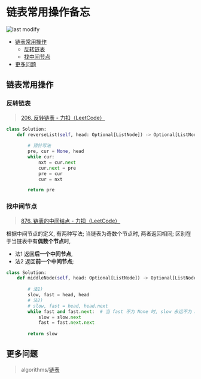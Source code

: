 链表常用操作备忘
===
<!--START_SECTION:badge-->

![last modify](https://img.shields.io/static/v1?label=last%20modify&message=2025-08-03%2022%3A42%3A16&color=yellowgreen&style=flat-square)

<!--END_SECTION:badge-->
<!--info
top: false
draft: false
hidden: false
tag: [algo_temp]
-->

<!-- TOC -->
- [链表常用操作](#链表常用操作)
    - [反转链表](#反转链表)
    - [找中间节点](#找中间节点)
- [更多问题](#更多问题)
<!-- TOC -->

<!-- 快速编辑

> algorithms/[xxx](../../../../algorithms/README.md#xxx)

<div align="center"><img src="../../../_assets/Sentence-BERT模型图.png" height="300" /></div>

<table>
<tr valign="top">
<th> ... </td>
<th> ... </td>
</tr>
<tr>
<td> ... </td>
<td> ... </td>
</tr>
</table>
-->

## 链表常用操作

### 反转链表
> [206. 反转链表 - 力扣（LeetCode）](https://leetcode.cn/problems/reverse-linked-list/)

```python
class Solution:
    def reverseList(self, head: Optional[ListNode]) -> Optional[ListNode]:
        
        # 顶针写法
        pre, cur = None, head
        while cur:
            nxt = cur.next
            cur.next = pre
            pre = cur
            cur = nxt

        return pre
```

### 找中间节点
> [876. 链表的中间结点 - 力扣（LeetCode）](https://leetcode.cn/problems/middle-of-the-linked-list/)


根据中间节点的定义, 有两种写法; 当链表为奇数个节点时, 两者返回相同; 区别在于当链表中有**偶数个节点**时, 
- 法1 返回**后一个中间节点**, 
- 法2 返回**前一个中间节点**; 
```Python
class Solution:
    def middleNode(self, head: Optional[ListNode]) -> Optional[ListNode]:
        
        # 法1)
        slow, fast = head, head
        # 法2)
        # slow, fast = head, head.next
        while fast and fast.next:  # 当 fast 不为 None 时, slow 永远不为 None
            slow = slow.next
            fast = fast.next.next
        
        return slow
```


## 更多问题
> algorithms/[链表](../../../../algorithms/README.md#链表)